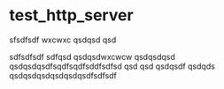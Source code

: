 # test_http_server

sfsdfsdf
wxcwxc
qsdqsd
qsd


sdfsdfsdf
sdfqsd
qsdqsdwxcwcw
qsdqsdqsd
qsdqsdqsdfsqdfsqdfsddfsdfsd
qsd
qsd
qsdqsdf
qsdqds
qsdqsdqsdqsdqsdqsdfsdfsdf
